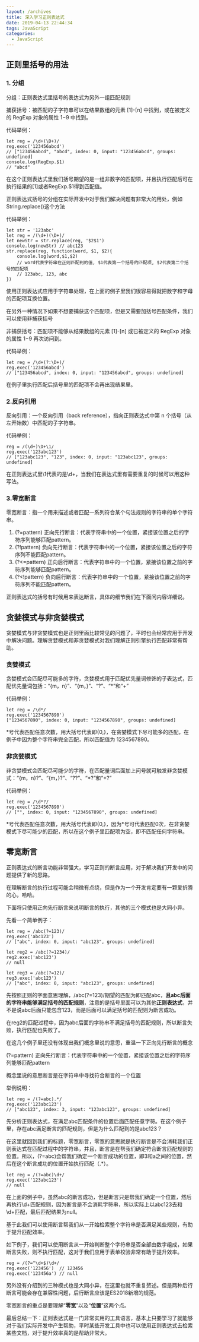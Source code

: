 ```yaml
---
layout: /archives
title: 深入学习正则表达式
date: 2019-04-13 22:44:34
tags: JavaScript
categories:
  - JavaScript
---
```

## 正则里括号的用法

### 1. 分组

分组：正则表达式里括号的表达式为另外一组匹配规则

捕获括号：被匹配的子字符串可以在结果数组的元素 [1]-[n] 中找到，或在被定义的 RegExp 对象的属性 $1-$9 中找到。

代码举例：

```
let reg = /\d+(\D+)/
reg.exec('123456abcd')
// ["123456abcd", "abcd", index: 0, input: "123456abcd", groups: undefined]
console.log(RegExp.$1)
// "abcd"
```

在这个正则表达式里我们括号期望的是一组非数字的匹配项，并且执行匹配后可在执行结果的[1]或者RegExp.$1得到匹配值。

正则表达式括号的分组在实际开发中对于我们解决问题有非常大的用处，例如String.replace()这个方法

代码举例：

```
let str = '123abc'
let reg = /(\d+)(\D+)/
let newStr = str.replace(reg, '$2$1')
console.log(newStr) // abc123
str.replace(reg, function(word, $1, $2){
	console.log(word,$1,$2)
	// word代表字符串在正则匹配到的值, $1代表第一个括号的匹配项, $2代表第二个括号的匹配项
	// 123abc, 123, abc
})
```

使用正则表达式应用于字符串处理，在上面的例子里我们很容易得就把数字和字母的匹配项互换位置。

在另外一种情况下如果不想要捕获这个匹配项，但是又需要加括号匹配条件，我们可以使用非捕获括号

非捕获括号：匹配项不能够从结果数组的元素 [1]-[n] 或已被定义的 RegExp 对象的属性 $1-$9 再次访问到。

代码举例：

```
let reg = /\d+(?:\D+)/
reg.exec('123456abcd')
// ["123456abcd", index: 0, input: "123456abcd", groups: undefined]
```

在例子里执行匹配后括号里的匹配项不会再出现结果里。

### 2.反向引用

反向引用：一个反向引用（back reference），指向正则表达式中第 n 个括号（从左开始数）中匹配的子字符串。

代码举例：

```
reg = /(\d+)\D+\1/
reg.exec('123abc123')
// ["123abc123", "123", index: 0, input: "123abc123", groups: undefined]
```

在正则表达式里\1代表的是\d+，当我们在表达式里有需要重复的时候可以用这种写法。

### 3.零宽断言

零宽断言：指一个用来描述或者匹配一系列符合某个句法规则的字符串的单个字符串。

1. (?=pattern) 正向先行断言：代表字符串中的一个位置，紧接该位置之后的字符序列能够匹配pattern。
2. (?!pattern) 负向先行断言：代表字符串中的一个位置，紧接该位置之后的字符序列不能匹配pattern。
3. (?<=pattern) 正向后行断言：代表字符串中的一个位置，紧接该位置之前的字符序列能够匹配pattern。
4. (?<!pattern) 负向后行断言：代表字符串中的一个位置，紧接该位置之前的字符序列不能匹配pattern。

正则表达式的括号有时候用来表达断言，具体的细节我们在下面问内容详细说。

## 贪婪模式与非贪婪模式

贪婪模式与非贪婪模式也是正则里面比较常见的问题了，平时也会经常应用于开发中解决问题。理解贪婪模式和非贪婪模式对我们理解正则引擎执行匹配非常有帮助。

### 贪婪模式

贪婪模式会匹配尽可能多的字符，贪婪模式用于匹配优先量词修饰的子表达式，匹配优先量词包括：“{m，n}”、“{m，}”、“?”、“*”和“+”

代码举例：

```
let reg = /\d*/
reg.exec('1234567890')
["1234567890", index: 0, input: "1234567890", groups: undefined]
```

\*号代表匹配任意次数，用大括号代表即{0,}，在贪婪模式下尽可能多的匹配，在例子中因为整个字符串完全匹配，所以匹配值为 1234567890。

### 非贪婪模式

非贪婪模式会匹配尽可能少的字符，在匹配量词后面加上问号就可触发非贪婪模式：“{m，n}?”、“{m，}?”、“??”、“*?”和“+?”

代码举例：

```
let reg = /\d*?/
reg.exec('1234567890')
// ["", index: 0, input: "1234567890", groups: undefined]
```

\*号代表匹配任意次数，用大括号代表即{0,}，因为\*号可代表匹配0次，在非贪婪模式下尽可能少的匹配，所以在这个例子里匹配项为空，即不匹配任何字符串。

## 零宽断言

正则表达式的断言功能非常强大，学习正则的断言应用，对于解决我们开发中的问题提供了新的思路。

在理解断言的执行过程可能会稍微有点绕，但是作为一个开发肯定要有一颗爱折腾的心，哈哈。

下面将只使用正向先行断言来说明断言的执行，其他的三个模式也是大同小异。

先看一个简单例子：

```
let reg = /abc(?=123)/
reg.exec('abc123')
// ["abc", index: 0, input: "abc123", groups: undefined]

let reg2 = /abc(?=1234)/
reg2.exec('abc123')
// null

let reg3 = /abc(?=12)/
reg3.exec('abc123')
// ["abc", index: 0, input: "abc123", groups: undefined]
```

先按照正则的字面意思理解，/abc(?=123)/期望的匹配为即匹配abc，**且abc后面的字符串能够满足括号的匹配规则**，注意的是括号里面可以为其他**正则表达式**，并不是说abc后面只能包含123，而是后面可以满足括号的匹配则为断言成功。

在reg2的匹配过程中，因为abc后面的字符串不满足括号的匹配规则，所以断言失败，执行匹配也失败了。

在这几个例子里还没有体现出我们概念里说的意思，重温一下正向先行断言的概念

(?=pattern) 正向先行断言：代表字符串中的一个位置，紧接该位置之后的字符序列能够匹配pattern

概念里说的意思断言是在字符串中寻找符合断言的一个位置

举例说明：

```
let reg = /(?=abc).*/
reg.exec('123abc123')
// ["abc123", index: 3, input: "123abc123", groups: undefined]
```

先分析正则表达式，在满足abc匹配条件的位置后面匹配任意字符。在这个例子里，存在abc满足断言的匹配规则，但是为什么匹配到的是abc123？

在这里就回到我们的标题，零宽断言，零宽的意思就是执行断言是不会消耗我们正则表达式在匹配过程中的字符串，并且，断言是在帮我们确定符合断言匹配规则的位置。所以，(?=abc)会帮我们确定一个断言成功的位置，即3和a之间的位置，然后在这个断言成功的位置开始执行匹配（.*）。

```
let reg = /(?=abc)\d+/
reg.exec('123abc123')
// null
```

在上面的例子中，虽然abc的断言成功，但是断言只是帮我们确定一个位置，然后再执行\d+匹配规则，因为断言是不会消耗字符串，所以实际上以abc123去和\d+匹配，最后匹配结果为null。

基于此我们可以使用断言帮我们从一开始检索整个字符串是否满足某些规则，有助于提升匹配效率。

如下例子，我们可以使用断言从一开始判断整个字符串是否全部由数字组成，如果断言失败，则不执行匹配，这对于我们应用于表单校验非常有助于提升效率。

```
reg = /(?=^\d+$)\d+/
reg.exec('123456')  // 123456
reg.exec('123456a') // null
```

另外没有介绍到的三种模式也是大同小异，在这里也就不重复赘述。但是两种后行断言可能会存在兼容性问题，后行断言应该是ES2018新增的规范。

零宽断言的重点是要理解“**零宽**”以及“**位置**”这两个点。

最后总结一下：正则表达式是一门非常实用的工具语言，基本上只要学习了就能够对于我们实际开发中产生帮助，平时某些开发工具中也可以使用正则表达式去检索某些文档，对于提升效率真的是帮助非常大。
